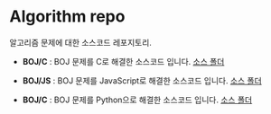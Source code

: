 # Algorithm repo

알고리즘 문제에 대한 소스코드 레포지토리.

- **BOJ/C** : BOJ 문제를 C로 해결한 소스코드 입니다.
  [소스 폴더](./BOJ/C)

- **BOJ/JS** : BOJ 문제를 JavaScript로 해결한 소스코드 입니다.
  [소스 폴더](./BOJ/JS)

- **BOJ/C** : BOJ 문제를 Python으로 해결한 소스코드 입니다.
  [소스 폴더](./BOJ/Python/)